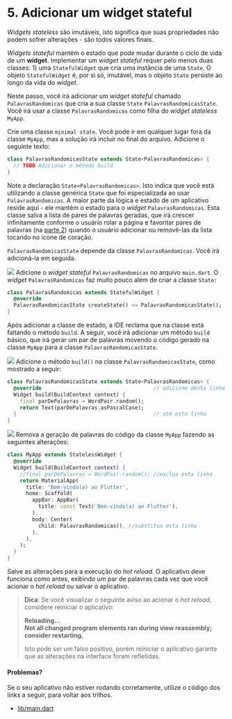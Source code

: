 # 5. Adicionar um widget stateful

_Widgets_ _stateless_ são imutáveis, isto significa que suas propriedades não podem sofrer alterações - são todos valores finais.

_Widgets stateful_ mantém o estado que pode mudar durante o ciclo de vida de um **widget**. Implementar um _widget stateful_ requer pelo menos duas classes: 1\) uma `StatefulWidget` que cria uma instância de uma `State`. O objeto `StatefulWidget` é, por si só, imutável, mas o objeto `State` persiste ao longo da vida do _widget_.

Neste passo, você irá adicionar um _widget stateful_ chamado `PalavrasRandomicas` que cria a sua classe `State` `PalavrasRandomicasState`. Você irá usar a classe `PalavrasRandomicas` como filha do _widget_ _stateless_ `MyApp`.

Crie uma classe `minimal state`. Você pode ir em qualquer lugar fora da classe `MyApp`, mas a solução irá incluir no final do arquivo. Adicione o seguinte texto:

```dart
class PalavrasRandomicasState extends State<PalavrasRandomicas> {
  // TODO Adicionar o método build
}
```

Note a declaração `State<PalavrasRandomicas>`. Isto indica que você está utilizando a classe genérica `State` que foi especializada ao usar `PalavrasRandomicas`. A maior parte da lógica e estado de um aplicativo reside aqui - ele mantém o estado para o _widget_ `PalavrasRandomicas`. Esta classe salva a lista de pares de palavras geradas, que irá crescer infinitamente conforme o usuário rolar a página e favoritar pares de palavras \(na [parte 2](https://ivanwhm.gitbook.io/laboratorios-de-codigo-do-flutter/escreva-seu-primeiro-aplicativo-flutter-parte-2/introducao)\) quando o usuário adicionar ou removê-las da lista tocando no ícone de coração.

`PalavrasRandomicasState` depende da classe `PalavrasRandomicas`. Você irá adicioná-la em seguida.

![](https://codelabs.developers.google.com/codelabs/first-flutter-app-pt2/img/a3c16fc17be25f6c.png) Adicione o _widget stateful_ `PalavrasRandomicas` no arquivo `main.dart`. O _widget_ `PalavrasRandomicas` faz muito pouco além de criar a classe `State:`

```dart
class PalavrasRandomicas extends StatefulWidget {
  @override
  PalavrasRandomicasState createState() => PalavrasRandomicasState();
}
```

Após adicionar a classe de estado, a IDE reclama que na classe está faltando o método `build`. A seguir, você irá adicionar um método `build` básico, que irá gerar um par de palavras movendo o código gerado na classe `MyApp` para a classe `PalavrasRandomicasState`.

![](https://codelabs.developers.google.com/codelabs/first-flutter-app-pt2/img/a3c16fc17be25f6c.png) Adicione o método `build()` na classe `PalavrasRandomicasState`, como mostrado a seguir:

```dart
class PalavrasRandomicasState extends State<PalavrasRandomicas> {
  @override                                    // adicione desta linha
  Widget build(BuildContext context) {
    final parDePalavras = WordPair.random();
    return Text(parDePalavras.asPascalCase);
  }                                            // até esta linha
}
```

![](https://codelabs.developers.google.com/codelabs/first-flutter-app-pt2/img/a3c16fc17be25f6c.png) Remova a geração de palavras do código da classe `MyApp` fazendo as seguintes alterações:

```dart
class MyApp extends StatelessWidget {
  @override
  Widget build(BuildContext context) {
    //final parDePalavras = WordPair.random(); //exclua esta linha
    return MaterialApp(
      title: 'Bem-vindo(a) ao Flutter',
      home: Scaffold(
        appBar: AppBar(
          title: const Text('Bem-vindo(a) ao Flutter'),
        ),
        body: Center(
          child: PalavrasRandomicas(), //substitua esta linha
        ),
      ),
    );
  }
}
```

Salve as alterações para a execução do _hot reload_. O aplicativo deve funciona como antes, exibindo um par de palavras cada vez que você acionar o _hot reload_ ou salvar o aplicativo.

> **Dica**: Se você visualizar o seguinte aviso ao acionar o _hot reload_, considere reiniciar o aplicativo:
>
> **Reloading...  
> Not all changed program elements ran during view reassembly; consider restarting.**
>
> Isto pode ser um falso positivo, porém reiniciar o aplicativo garante que as alterações na interface foram refletidas.

#### Problemas?

Se o seu aplicativo não estiver rodando corretamente, utilize o código dos links a seguir, para voltar aos trilhos.‌

* [​lib/main.dart](https://github.com/ivanwhm/flutter_codelabs_lab1/commit/f1a8397752ca0f4d85ae3c0e1966b4c6c810f425)

